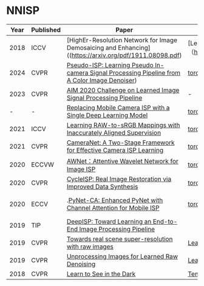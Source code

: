 # NNISP



| Year | Published | Paper                                                                 | Code / Project       | Keywords              |
|------|-----------|----------------------------------------------------------------------|----------------------|-----------------------|
| 2018 | ICCV      | [HighEr-Resolution Network for Image Demosaicing and Enhancing]((https://arxiv.org/pdf/1911.08098.pdf) |  [Learn to See in the Dark]（https://github.com/MKFMIKU/RAW2RGBNet）      | U_net        |
| 2024 | CVPR      | [Pseudo-ISP: Learning Pseudo In-camera Signal Processing Pipeline from A Color Image Denoiser](https://arxiv.org/pdf/2103.10234v1.pdf))   | [torch](https://github.com/happycaoyue/Pseudo-ISP)                    | -      |
| 2023 | CVPR      | [AIM 2020 Challenge on Learned Image Signal Processing Pipeline](https://arxiv.org/pdf/2011.04994.pdf) | -                    | AWNet |
|-  |    -   | [Replacing Mobile Camera ISP with a Single Deep Learning Model](https://arxiv.org/pdf/2002.05509.pdf)      | [torch](https://github.com/aiff22/PyNET-PyTorch)              | PyNet       |
| 2021 | ICCV     | [Learning RAW-to-sRGB Mappings with Inaccurately Aligned Supervision](https://arxiv.org/pdf/2108.08119v1)       | [torch](https://github.com/cszhilu1998/RAW-to-sRGB)          | -    |
| 2021 | CVPR      | [CameraNet: A Two-Stage Framework for Effective Camera ISP Learning](https://arxiv.org/pdf/1908.01481)|[torch](https://github.com/swz30/CycleISP)                    | -     |
| 2020 | ECCVW      | [AWNet：Attentive Wavelet Network for Image ISP](https://arxiv.org/pdf/2008.09228.pdf) | [torch](https://github.com/Charlie0215/AWNet-Attentive-Wavelet-Network-for-Image-ISP) | AWNet       |
| 2020 | CVPR      | [CycleISP: Real Image Restoration via Improved Data Synthesis](https://arxiv.org/pdf/2003.07761.pdf)         | [torch](https://github.com/swz30/CycleISP)                    | -     |
| 2020 | ECCV      | .[PyNet-CA: Enhanced PyNet with Channel Attention for Mobile ISP](https://link.springer.com/chapter/10.1007/978-3-030-67070-2_12) | [torch](https://github.com/egyptdj/skyb-aim2020-public)                | Selective alignment fusion |
| 2019 | TIP      | [DeepISP: Toward Learning an End-to-End Image Processing Pipeline](https://arxiv.org/pdf/1801.06724v2) |         | U_net        |
| 2019 | CVPR      | [Towards real scene super-resolution with raw images](https://arxiv.org/pdf/1805.01934.pdf) |  [Learn to See in the Dark]([https://arxiv.org/pdf/1805.01934.pdf](https://github.com/cchen156/Learning-to-See-in-the-Dark))        | U_net        |
| 2019 | CVPR      | [Unprocessing Images for Learned Raw Denoising](https://arxiv.org/pdf/1805.01934.pdf) |  [Learn to See in the Dark]([https://arxiv.org/pdf/1805.01934.pdf](https://github.com/cchen156/Learning-to-See-in-the-Dark))        | U_net        |
| 2018 | CVPR      | [Learn to See in the Dark](https://arxiv.org/pdf/1805.01934.pdf) |  [Tensorflow](https://github.com/cchen156/Learning-to-See-in-the-Dark)        | U_net        |
